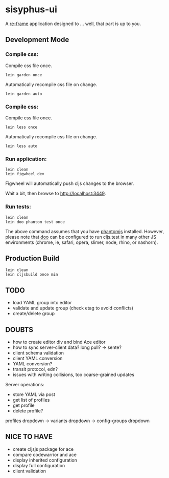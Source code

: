 # sisyphus-ui

A [re-frame](https://github.com/Day8/re-frame) application designed to ... well, that part is up to you.

## Development Mode

### Compile css:

Compile css file once.

```
lein garden once
```

Automatically recompile css file on change.

```
lein garden auto
```

### Compile css:

Compile css file once.

```
lein less once
```

Automatically recompile css file on change.

```
lein less auto
```

### Run application:

```
lein clean
lein figwheel dev
```

Figwheel will automatically push cljs changes to the browser.

Wait a bit, then browse to [http://localhost:3449](http://localhost:3449).

### Run tests:

```
lein clean
lein doo phantom test once
```

The above command assumes that you have [phantomjs](https://www.npmjs.com/package/phantomjs) installed. However, please note that [doo](https://github.com/bensu/doo) can be configured to run cljs.test in many other JS environments (chrome, ie, safari, opera, slimer, node, rhino, or nashorn). 

## Production Build

```
lein clean
lein cljsbuild once min
```


## TODO
- load YAML group into editor
- validate and update group (check etag to avoid conflicts)
- create/delete group
 

## DOUBTS
- how to create editor div and bind Ace editor
- how to sync server-client data? long pull? -> sente?
- client schema validation
- client YAML conversion
- YAML conversion?
- transit protocol, edn?
- issues with writing collisions, too coarse-grained updates


Server operations:
- store YAML via post
- get list of profiles
- get profile
- delete profile?

profiles dropdown -> variants dropdown -> config-groups dropdown




## NICE TO HAVE
- create cljsjs package for ace
- compare codewarrior and ace
- display inherited configuration
- display full configuration
- client validation